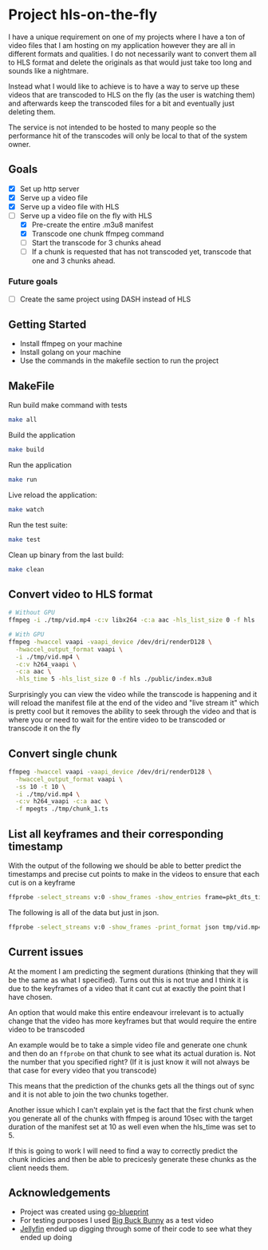 # Project hls-on-the-fly

I have a unique requirement on one of my projects where I have a ton of video files that I am hosting on my application however they are all in different formats and qualities. I do not necessarily want to convert them all to HLS format and delete the originals as that would just take too long and sounds like a nightmare.

Instead what I would like to achieve is to have a way to serve up these videos that are transcoded to HLS on the fly (as the user is watching them) and afterwards keep the transcoded files for a bit and eventually just deleting them.

The service is not intended to be hosted to many people so the performance hit of the transcodes will only be local to that of the system owner.

## Goals

- [x] Set up http server
- [x] Serve up a video file
- [x] Serve up a video file with HLS
- [ ] Serve up a video file on the fly with HLS
  - [x] Pre-create the entire .m3u8 manifest
  - [x] Transcode one chunk ffmpeg command
  - [ ] Start the transcode for 3 chunks ahead
  - [ ] If a chunk is requested that has not transcoded yet, transcode that one and 3 chunks ahead.

### Future goals

- [ ] Create the same project using DASH instead of HLS

## Getting Started

- Install ffmpeg on your machine
- Install golang on your machine
- Use the commands in the makefile section to run the project

## MakeFile

Run build make command with tests
```bash
make all
```

Build the application
```bash
make build
```

Run the application
```bash
make run
```

Live reload the application:
```bash
make watch
```

Run the test suite:
```bash
make test
```

Clean up binary from the last build:
```bash
make clean
```

## Convert video to HLS format

```bash
# Without GPU
ffmpeg -i ./tmp/vid.mp4 -c:v libx264 -c:a aac -hls_list_size 0 -f hls ./public/index.m3u8

# With GPU
ffmpeg -hwaccel vaapi -vaapi_device /dev/dri/renderD128 \
  -hwaccel_output_format vaapi \
  -i ./tmp/vid.mp4 \
  -c:v h264_vaapi \
  -c:a aac \
  -hls_time 5 -hls_list_size 0 -f hls ./public/index.m3u8
```

Surprisingly you can view the video while the transcode is happening and it will reload the manifest file at the end of the video and "live stream it" which is pretty cool but it removes the ability to seek through the video and that is where you or need to wait for the entire video to be transcoded or transcode it on the fly

## Convert single chunk

```bash
ffmpeg -hwaccel vaapi -vaapi_device /dev/dri/renderD128 \
  -hwaccel_output_format vaapi \
  -ss 10 -t 10 \
  -i ./tmp/vid.mp4 \
  -c:v h264_vaapi -c:a aac \
  -f mpegts ./tmp/chunk_1.ts
```

## List all keyframes and their corresponding timestamp

With the output of the following we should be able to better predict the timestamps and precise cut points to make in the videos to ensure that each cut is on a keyframe

```bash
ffprobe -select_streams v:0 -show_frames -show_entries frame=pkt_dts_time,key_frame -of csv tmp/vid.mp4 | grep ",1"
```

The following is all of the data but just in json.

```bash
ffprobe -select_streams v:0 -show_frames -print_format json tmp/vid.mp4 
```

## Current issues

At the moment I am predicting the segment durations (thinking that they will be the same as what I specified). 
Turns out this is not true and I think it is due to the keyframes of a video that it cant cut at exactly the point that I have chosen.

An option that would make this entire endeavour irrelevant is to actually change that the video has more keyframes but that would require the entire video to be transcoded

An example would be to take a simple video file and generate one chunk and then do an `ffprobe` on that chunk to see what its actual duration is.
Not the number that you specified right? (If it is just know it will not always be that case for every video that you transcode)

This means that the prediction of the chunks gets all the things out of sync and it is not able to join the two chunks together.

Another issue which I can't explain yet is the fact that the first chunk when you generate all of the chunks with ffmpeg is around 10sec with the target duration of the manifest set at 10 as well even when the hls_time was set to 5.

If this is going to work I will need to find a way to correctly predict the chunk indicies and then be able to precicesly generate these chunks as the client needs them.

## Acknowledgements

- Project was created using [go-blueprint](https://github.com/Melkeydev/go-blueprint)
- For testing purposes I used [Big Buck Bunny](https://peach.blender.org/) as a test video
- [Jellyfin](https://github.com/jellyfin/jellyfin) ended up digging through some of their code to see what they ended up doing